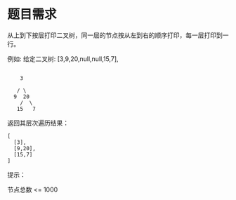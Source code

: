 # 题目需求

从上到下按层打印二叉树，同一层的节点按从左到右的顺序打印，每一层打印到一行。

 

例如:
给定二叉树: [3,9,20,null,null,15,7],

```

    3

   / \
  9  20
    /  \
   15   7
```



返回其层次遍历结果：

```
[
  [3],
  [9,20],
  [15,7]
]
```




提示：

节点总数 <= 1000

